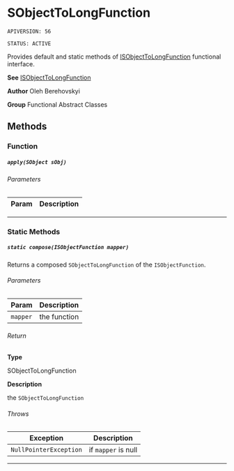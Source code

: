 # SObjectToLongFunction

`APIVERSION: 56`

`STATUS: ACTIVE`

Provides default and static methods of [ISObjectToLongFunction](/docs/Functional-Interfaces/ISObjectToLongFunction.md) functional interface.


**See** [ISObjectToLongFunction](/docs/Functional-Interfaces/ISObjectToLongFunction.md)


**Author** Oleh Berehovskyi


**Group** Functional Abstract Classes

## Methods
### Function
##### `apply(SObject sObj)`
###### Parameters
|Param|Description|
|---|---|

---
### Static Methods
##### `static compose(ISObjectFunction mapper)`

Returns a composed `SObjectToLongFunction` of the `ISObjectFunction`.

###### Parameters
|Param|Description|
|---|---|
|`mapper`|the function|

###### Return

**Type**

SObjectToLongFunction

**Description**

the `SObjectToLongFunction`

###### Throws
|Exception|Description|
|---|---|
|`NullPointerException`|if `mapper` is null|

---
